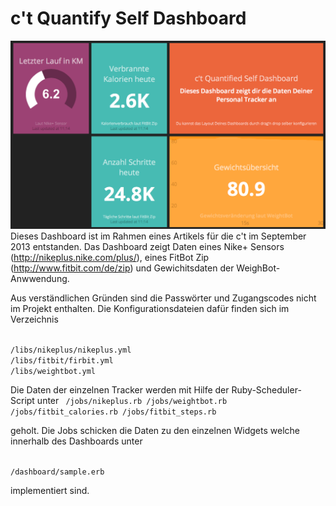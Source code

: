c't Quantify Self Dashboard
===========================

![ct_qs_dashboard](dashboard.png)
Dieses Dashboard ist im Rahmen eines Artikels für die c't im September 2013 entstanden.
Das Dashboard zeigt Daten eines Nike+ Sensors (http://nikeplus.nike.com/plus/), eines FitBot Zip (http://www.fitbit.com/de/zip) und Gewichitsdaten
der WeighBot-Anwwendung. 

Aus verständlichen Gründen sind die Passwörter und Zugangscodes nicht im Projekt enthalten.
Die Konfigurationsdateien dafür finden sich im Verzeichnis 

<code>
/libs/nikeplus/nikeplus.yml
/libs/fitbit/firbit.yml
/libs/weightbot.yml
</code>

Die Daten der einzelnen Tracker werden mit Hilfe der Ruby-Scheduler-Script unter
<code>
/jobs/nikeplus.rb
/jobs/weightbot.rb
/jobs/fitbit\_calories.rb
/jobs/fitbit\_steps.rb
</code>

geholt. Die Jobs schicken die Daten zu den einzelnen Widgets welche innerhalb
des Dashboards unter

<code>
/dashboard/sample.erb
</code>

implementiert sind.

